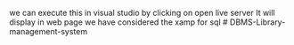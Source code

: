we can execute this in visual studio by clicking on open live server 
It will display in web page 
we have considered the xamp for sql # DBMS-Library-management-system
